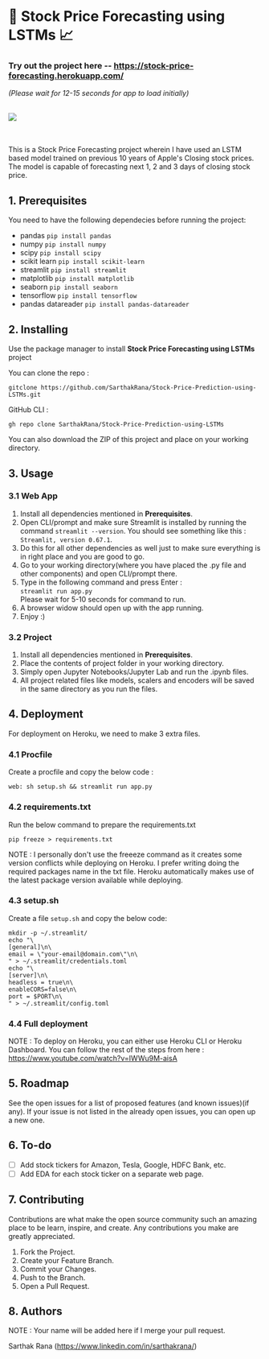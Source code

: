 # 💸 Stock Price Forecasting using LSTMs 📈

### Try out the project here -- https://stock-price-forecasting.herokuapp.com/
*(Please wait for 12-15 seconds for app to load initially)*
<br><br>

![](https://www.thebalance.com/thmb/nQn7Hs8wx2wqUwC7h-TT1xrnJWo=/4608x2592/filters:fill(auto,1)/close-up-of-chart-on-digital-display-887362798-5a65990b0d327a0036c0ea79.jpg)

<br><br>
This is a Stock Price Forecasting project wherein I have used an LSTM based model trained on previous 10 years of Apple's Closing stock prices. The model is capable of forecasting next 1, 2 and 3 days of closing stock price.

## 1. Prerequisites

You need to have the following dependecies before running the project:

- pandas `pip install pandas`
- numpy `pip install numpy`
- scipy `pip install scipy`
- scikit learn `pip install scikit-learn`
- streamlit `pip install streamlit`
- matplotlib `pip install matplotlib`
- seaborn `pip install seaborn`
- tensorflow `pip install tensorflow`
- pandas datareader `pip install pandas-datareader`

## 2. Installing

Use the package manager to install __Stock Price Forecasting using LSTMs__ project

You can clone the repo :
```
gitclone https://github.com/SarthakRana/Stock-Price-Prediction-using-LSTMs.git
```

GitHub CLI :
```
gh repo clone SarthakRana/Stock-Price-Prediction-using-LSTMs
```

You can also download the ZIP of this project and place on your working directory.

## 3. Usage

### 3.1 Web App

1. Install all dependencies mentioned in __Prerequisites__.
2. Open CLI/prompt and make sure Streamlit is installed by running the command `streamlit --version`. You should see something like this : `Streamlit, version 0.67.1`.
3. Do this for all other dependencies as well just to make sure everything is in right place and you are good to go.
4. Go to your working directory(where you have placed the .py file and other components) and open CLI/prompt there.
5. Type in the following command and press Enter :<br>
   `streamlit run app.py`<br>
   Please wait for 5-10 seconds for command to run.
6. A browser widow should open up with the app running.
7. Enjoy :)

### 3.2 Project

1. Install all dependencies mentioned in __Prerequisites__.
2. Place the contents of project folder in your working directory.
3. Simply open Jupyter Notebooks/Jupyter Lab and run the .ipynb files.
4. All project related files like models, scalers and encoders will be saved in the same directory as you run the files.

## 4. Deployment

For deployment on Heroku, we need to make 3 extra files.

### 4.1 Procfile

Create a procfile and copy the below code :
```
web: sh setup.sh && streamlit run app.py
```
### 4.2 requirements.txt

Run the below command to prepare the requirements.txt

```
pip freeze > requirements.txt
```

NOTE : I personally don't use the freeeze command as it creates some version conflicts while deploying on Heroku. I prefer writing doing the required packages name in the txt file. Heroku automatically makes use of the latest package version available while deploying.

### 4.3 setup.sh

Create a file `setup.sh` and copy the below code:

```
mkdir -p ~/.streamlit/
echo "\
[general]\n\
email = \"your-email@domain.com\"\n\
" > ~/.streamlit/credentials.toml
echo "\
[server]\n\
headless = true\n\
enableCORS=false\n\
port = $PORT\n\
" > ~/.streamlit/config.toml
```

### 4.4 Full deployment

NOTE : To deploy on Heroku, you can either use Heroku CLI or Heroku Dashboard.
You can follow the rest of the steps from here : https://www.youtube.com/watch?v=IWWu9M-aisA

## 5. Roadmap

See the open issues for a list of proposed features (and known issues)(if any).
If your issue is not listed in the already open issues, you can open up a new one.

## 6. To-do

- [ ] Add stock tickers for Amazon, Tesla, Google, HDFC Bank, etc.
- [ ] Add EDA for each stock ticker on a separate web page.

## 7. Contributing

Contributions are what make the open source community such an amazing place to be learn, inspire, and create. Any contributions you make are greatly appreciated.

  1. Fork the Project.
  2. Create your Feature Branch.
  3. Commit your Changes.
  4. Push to the Branch.
  5. Open a Pull Request.

## 8. Authors

NOTE : Your name will be added here if I merge your pull request.

Sarthak Rana (https://www.linkedin.com/in/sarthakrana/)
